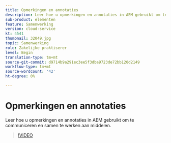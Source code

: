 ```yaml
---
title: Opmerkingen en annotaties
description: Leer hoe u opmerkingen en annotaties in AEM gebruikt om te communiceren en samen te werken aan middelen.
sub-product: elementen
feature: Samenwerking
version: cloud-service
kt: 4541
thumbnail: 32049.jpg
topic: Samenwerking
role: Zakelijke praktiserer
level: Begin
translation-type: tm+mt
source-git-commit: d9714b9a291ec3ee5f3dba9723de72bb120d2149
workflow-type: tm+mt
source-wordcount: '42'
ht-degree: 0%

---
```



# Opmerkingen en annotaties

Leer hoe u opmerkingen en annotaties in AEM gebruikt om te communiceren en samen te werken aan middelen.

>[!VIDEO](https://video.tv.adobe.com/v/32049/?quality=12&learn=on&hidetitle=true)